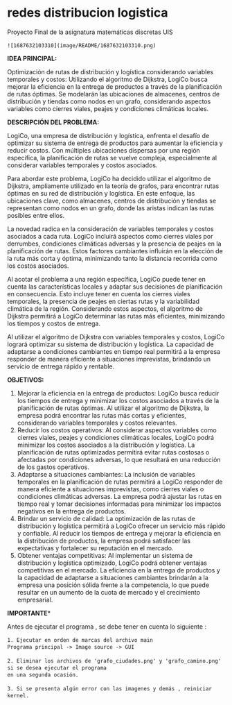 # redes distribucion logistica

Proyecto Final de la asignatura matemáticas discretas UIS

    ![1687632103310](image/README/1687632103310.png)

**IDEA PRINCIPAL:**

Optimización de rutas de distribución y logística considerando variables temporales y costos: Utilizando el algoritmo de Dijkstra, LogiCo busca mejorar la eficiencia en la entrega de productos a través de la planificación de rutas óptimas. Se modelarán las ubicaciones de almacenes, centros de distribución y tiendas como nodos en un grafo, considerando aspectos variables como cierres viales, peajes y condiciones climáticas locales.

**DESCRIPCIÓN DEL PROBLEMA:**

LogiCo, una empresa de distribución y logística, enfrenta el desafío de optimizar su sistema de entrega de productos para aumentar la eficiencia y reducir costos. Con múltiples ubicaciones dispersas por una región específica, la planificación de rutas se vuelve compleja, especialmente al considerar variables temporales y costos asociados.

Para abordar este problema, LogiCo ha decidido utilizar el algoritmo de Dijkstra, ampliamente utilizado en la teoría de grafos, para encontrar rutas óptimas en su red de distribución y logística. En este enfoque, las ubicaciones clave, como almacenes, centros de distribución y tiendas se representan como nodos en un grafo, donde las aristas indican las rutas posibles entre ellos.

La novedad radica en la consideración de variables temporales y costos asociados a cada ruta. LogiCo incluirá aspectos como cierres viales por derrumbes, condiciones climáticas adversas y la presencia de peajes en la planificación de rutas. Estos factores cambiantes influirán en la elección de la ruta más corta y óptima, minimizando tanto la distancia recorrida como los costos asociados.

Al acotar el problema a una región específica, LogiCo puede tener en cuenta las características locales y adaptar sus decisiones de planificación en consecuencia. Esto incluye tener en cuenta los cierres viales temporales, la presencia de peajes en ciertas rutas y la variabilidad climática de la región. Considerando estos aspectos, el algoritmo de Dijkstra permitirá a LogiCo determinar las rutas más eficientes, minimizando los tiempos y costos de entrega.

Al utilizar el algoritmo de Dijkstra con variables temporales y costos, LogiCo logrará optimizar su sistema de distribución y logística. La capacidad de adaptarse a condiciones cambiantes en tiempo real permitirá a la empresa responder de manera eficiente a situaciones imprevistas, brindando un servicio de entrega rápido y rentable.

**OBJETIVOS:**

1. Mejorar la eficiencia en la entrega de productos: LogiCo busca reducir los tiempos de entrega y minimizar los costos asociados a través de la planificación de rutas óptimas. Al utilizar el algoritmo de Dijkstra, la empresa podrá encontrar las rutas más cortas y eficientes, considerando variables temporales y costos relevantes.
2. Reducir los costos operativos: Al considerar aspectos variables como cierres viales, peajes y condiciones climáticas locales, LogiCo podrá minimizar los costos asociados a la distribución y logística. La planificación de rutas optimizadas permitirá evitar rutas costosas o afectadas por condiciones adversas, lo que resultará en una reducción de los gastos operativos.
3. Adaptarse a situaciones cambiantes: La inclusión de variables temporales en la planificación de rutas permitirá a LogiCo responder de manera eficiente a situaciones imprevistas, como cierres viales o condiciones climáticas adversas. La empresa podrá ajustar las rutas en tiempo real y tomar decisiones informadas para minimizar los impactos negativos en la entrega de productos.
4. Brindar un servicio de calidad: La optimización de las rutas de distribución y logística permitirá a LogiCo ofrecer un servicio más rápido y confiable. Al reducir los tiempos de entrega y mejorar la eficiencia en la distribución de productos, la empresa podrá satisfacer las expectativas y fortalecer su reputación en el mercado.
5. Obtener ventajas competitivas: Al implementar un sistema de distribución y logística optimizado, LogiCo podrá obtener ventajas competitivas en el mercado. La eficiencia en la entrega de productos y la capacidad de adaptarse a situaciones cambiantes brindarán a la empresa una posición sólida frente a la competencia, lo que puede resultar en un aumento de la cuota de mercado y el crecimiento empresarial.

**IMPORTANTE***

Antes de ejecutar el programa , se debe tener en cuenta lo siguiente :

    1. Ejecutar en orden de marcas del archivo main
    Programa principal -> Image source -> GUI

    2. Eliminar los archivos de 'grafo_ciudades.png' y 'grafo_camino.png' si se desea ejecutar el programa
    en una segunda ocasión.

    3. Si se presenta algún error con las imagenes y demás , reiniciar kernel.
